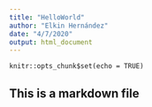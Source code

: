 ```yaml
---
title: "HelloWorld"
author: "Elkin Hernández"
date: "4/7/2020"
output: html_document
---
```


```{r setup, include=FALSE}
knitr::opts_chunk$set(echo = TRUE)
```

## This is a markdown file


